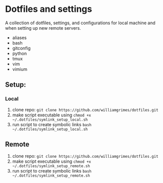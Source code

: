 # Dotfiles and settings
A collection of dotfiles, settings, and configurations for local machine and when setting up new remote servers. 

* aliases
* bash
* gitconfig
* python
* tmux
* vim
* vimium

## Setup:
### Local
1. clone repo: `git clone https://github.com/williamgrimes/dotfiles.git`
2. make script executable using `chmod +x ~/.dotfiles/symlink_setup_local.sh`
3. run script to create symbolic links `bash ~/.dotfiles/symlink_setup_local.sh`

## Remote
1. clone repo: `git clone https://github.com/williamgrimes/dotfiles.git`
2. make script executable using `chmod +x ~/.dotfiles/symlink_setup_remote.sh`
3. run script to create symbolic links `bash ~/.dotfiles/symlink_setup_remote.sh`
